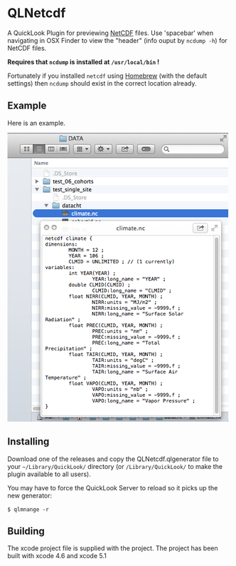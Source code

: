 QLNetcdf
========
A QuickLook Plugin for previewing 
[NetCDF](http://www.unidata.ucar.edu/software/netcdf/) files. Use 'spacebar' 
when navigating in OSX Finder to view the "header" (info ouput by `ncdump -h`) 
for NetCDF files.

__Requires that `ncdump` is installed at `/usr/local/bin` !__

Fortunately if you installed `netcdf` using [Homebrew](http://brew.sh) (with 
the default settings) then `ncdump` should exist in the correct location 
already.

Example
-------
Here is an example.

![Screen shot](/images/example0.png?raw=true "QLNetcdf generator in action")

Installing
-----------
Download one of the releases and copy the QLNetcdf.qlgenerator file to your 
`~/Library/QuickLook/` directory (or `/Library/QuickLook/` to make the plugin 
available to all users).

You may have to force the QuickLook Server to reload so it picks up the new 
generator:

    $ qlmnange -r


Building
--------
The xcode project file is supplied with the project. The project has been built
with xcode 4.6 and xcode 5.1
